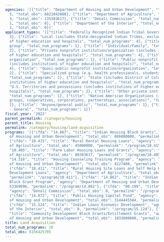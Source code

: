 ```yaml
---
agencies: '[{"title": "Department of Housing and Urban Development", "total_num_programs":
  5, "total_obs": 6021042088}, {"title": "Department of Agriculture", "total_num_programs":
  3, "total_obs": 135383617}, {"title": "Denali Commission", "total_num_programs":
  1, "total_obs": 0}, {"title": "Department of the Interior", "total_num_programs":
  1, "total_obs": 0}]'
applicant_types: '[{"title": "Federally Recognized lndian Tribal Governments", "total_num_programs":
  3}, {"title": "Local (includes State-designated lndian Tribes, excludes institutions
  of higher education and hospitals", "total_num_programs": 4}, {"title": "Minority
  group", "total_num_programs": 1}, {"title": "Individual/Family", "total_num_programs":
  2}, {"title": "Private nonprofit institution/organization (includes institutions
  of higher education and hospitals)", "total_num_programs": 4}, {"title": "Profit
  organization", "total_num_programs": 1}, {"title": "Public nonprofit institution/organization
  (includes institutions of higher education and hospitals)", "total_num_programs":
  4}, {"title": "Quasi-public nonprofit institution/organization", "total_num_programs":
  2}, {"title": "Specialized group (e.g. health professionals, students, veterans)",
  "total_num_programs": 2}, {"title": "State (includes District of Columbia, public
  institutions of higher education and hospitals)", "total_num_programs": 3}, {"title":
  "U.S. Territories and possessions (includes institutions of higher education and
  hospitals)", "total_num_programs": 2}, {"title": "Other private institutions/organizations",
  "total_num_programs": 1}, {"title": "Native American Organizations (includes lndian
  groups, cooperatives, corporations, partnerships, associations)", "total_num_programs":
  2}, {"title": "Anyone/general public", "total_num_programs": 1}, {"title": "Government
  - General", "total_num_programs": 1}]'
fiscal_year: '2022'
parent_permalink: /category/housing
parent_title: Housing
permalink: /category/housing/land-acquisition
programs: '[{"cfda": "14.867", "title": "Indian Housing Block Grants", "agency": "Department
  of Housing and Urban Development", "total_obs": 886000000, "permalink": "/program/14.867"},
  {"cfda": "10.415", "title": "Rural Rental Housing Loans", "agency": "Department
  of Agriculture", "total_obs": 45000000, "permalink": "/program/10.415"}, {"cfda":
  "10.405", "title": "Farm Labor Housing Loans and Grants", "agency": "Department
  of Agriculture", "total_obs": 80383617, "permalink": "/program/10.405"}, {"cfda":
  "14.316", "title": "Housing Counseling Training Program", "agency": "Department
  of Housing and Urban Development", "total_obs": 4227408, "permalink": "/program/14.316"},
  {"cfda": "10.411", "title": "Rural Housing Site Loans and Self Help Housing Land
  Development Loans", "agency": "Department of Agriculture", "total_obs": 10000000,
  "permalink": "/program/10.411"}, {"cfda": "14.862", "title": "Indian Community Development
  Block Grant Program", "agency": "Department of Housing and Urban Development", "total_obs":
  53369096, "permalink": "/program/14.862"}, {"cfda": "90.199", "title": "Shared Services",
  "agency": "Denali Commission", "total_obs": 0, "permalink": "/program/90.199"},
  {"cfda": "14.872", "title": "Public Housing Capital Fund", "agency": "Department
  of Housing and Urban Development", "total_obs": 3144445584, "permalink": "/program/14.872"},
  {"cfda": "15.124", "title": "Indian Loans Economic Development", "agency": "Department
  of the Interior", "total_obs": 0, "permalink": "/program/15.124"}, {"cfda": "14.218",
  "title": "Community Development Block Grants/Entitlement Grants", "agency": "Department
  of Housing and Urban Development", "total_obs": 1933000000, "permalink": "/program/14.218"}]'
title: Land Acquisition
total_num_programs: 10
total_obs: 6156425705
---
```

